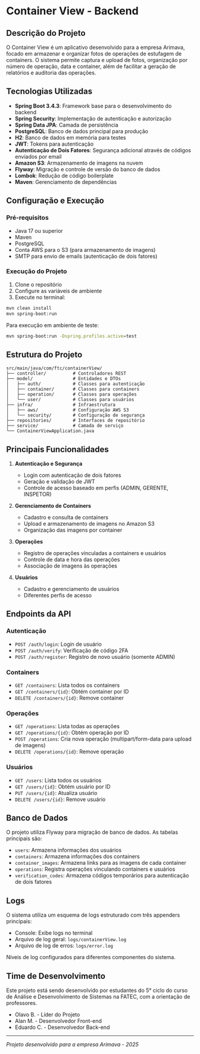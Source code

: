 # Container View - Backend

## Descrição do Projeto

O Container View é um aplicativo desenvolvido para a empresa Arimava, focado em armazenar e organizar fotos de operações de estufagem de containers. O sistema permite captura e upload de fotos, organização por número de operação, data e container, além de facilitar a geração de relatórios e auditoria das operações.

## Tecnologias Utilizadas

- **Spring Boot 3.4.3**: Framework base para o desenvolvimento do backend
- **Spring Security**: Implementação de autenticação e autorização
- **Spring Data JPA**: Camada de persistência
- **PostgreSQL**: Banco de dados principal para produção
- **H2**: Banco de dados em memória para testes
- **JWT**: Tokens para autenticação
- **Autenticação de Dois Fatores**: Segurança adicional através de códigos enviados por email
- **Amazon S3**: Armazenamento de imagens na nuvem
- **Flyway**: Migração e controle de versão do banco de dados
- **Lombok**: Redução de código boilerplate
- **Maven**: Gerenciamento de dependências

## Configuração e Execução

### Pré-requisitos

- Java 17 ou superior
- Maven
- PostgreSQL
- Conta AWS para o S3 (para armazenamento de imagens)
- SMTP para envio de emails (autenticação de dois fatores)

### Execução do Projeto

1. Clone o repositório
2. Configure as variáveis de ambiente
3. Execute no terminal:

```bash
mvn clean install
mvn spring-boot:run
```

Para execução em ambiente de teste:

```bash
mvn spring-boot:run -Dspring.profiles.active=test
```

## Estrutura do Projeto

```
src/main/java/com/ftc/containerView/
├── controller/          # Controladores REST
├── model/               # Entidades e DTOs
│   ├── auth/            # Classes para autenticação
│   ├── container/       # Classes para containers
│   ├── operation/       # Classes para operações
│   └── user/            # Classes para usuários
├── infra/               # Infraestrutura
│   ├── aws/             # Configuração AWS S3
│   └── security/        # Configuração de segurança
├── repositories/        # Interfaces de repositório
├── service/             # Camada de serviço
└── ContainerViewApplication.java
```

## Principais Funcionalidades

1. **Autenticação e Segurança**
    - Login com autenticação de dois fatores
    - Geração e validação de JWT
    - Controle de acesso baseado em perfis (ADMIN, GERENTE, INSPETOR)

2. **Gerenciamento de Containers**
    - Cadastro e consulta de containers
    - Upload e armazenamento de imagens no Amazon S3
    - Organização das imagens por container

3. **Operações**
    - Registro de operações vinculadas a containers e usuários
    - Controle de data e hora das operações
    - Associação de imagens às operações

4. **Usuários**
    - Cadastro e gerenciamento de usuários
    - Diferentes perfis de acesso

## Endpoints da API

### Autenticação
- `POST /auth/login`: Login de usuário
- `POST /auth/verify`: Verificação de código 2FA
- `POST /auth/register`: Registro de novo usuário (somente ADMIN)

### Containers
- `GET /containers`: Lista todos os containers
- `GET /containers/{id}`: Obtém container por ID
- `DELETE /containers/{id}`: Remove container

### Operações
- `GET /operations`: Lista todas as operações
- `GET /operations/{id}`: Obtém operação por ID
- `POST /operations`: Cria nova operação (multipart/form-data para upload de imagens)
- `DELETE /operations/{id}`: Remove operação

### Usuários
- `GET /users`: Lista todos os usuários
- `GET /users/{id}`: Obtém usuário por ID
- `PUT /users/{id}`: Atualiza usuário
- `DELETE /users/{id}`: Remove usuário

## Banco de Dados

O projeto utiliza Flyway para migração de banco de dados. As tabelas principais são:

- `users`: Armazena informações dos usuários
- `containers`: Armazena informações dos containers
- `container_images`: Armazena links para as imagens de cada container
- `operations`: Registra operações vinculando containers e usuários
- `verification_codes`: Armazena códigos temporários para autenticação de dois fatores

## Logs

O sistema utiliza um esquema de logs estruturado com três appenders principais:
- Console: Exibe logs no terminal
- Arquivo de log geral: `logs/containerView.log`
- Arquivo de log de erros: `logs/error.log`

Níveis de log configurados para diferentes componentes do sistema.

## Time de Desenvolvimento

Este projeto está sendo desenvolvido por estudantes do 5° ciclo do curso de Análise e Desenvolvimento de Sistemas na FATEC, com a orientação de professores.

- Olavo B. - Líder do Projeto
- Alan M. - Desenvolvedor Front-end
- Eduardo C. - Desenvolvedor Back-end

---

*Projeto desenvolvido para a empresa Arimava - 2025*